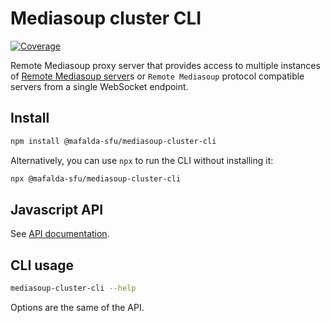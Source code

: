 # Mediasoup cluster CLI

[![Coverage](https://img.shields.io/endpoint?url=https://gist.githubusercontent.com/mafalda-bot/27d772a9a3a8a945b34fd9676de40486/raw/Mediasoup-cluster-CLI.json)](https://gist.github.com/Mafalda-bot/27d772a9a3a8a945b34fd9676de40486#file-Mediasoup-cluster-CLI-json)

Remote Mediasoup proxy server that provides access to multiple instances of
[Remote Mediasoup server](https://mafalda.io/Remote-Mediasoup-server/)s or
`Remote Mediasoup` protocol compatible servers from a single WebSocket endpoint.

## Install

```sh
npm install @mafalda-sfu/mediasoup-cluster-cli
```

Alternatively, you can use `npx` to run the CLI without installing it:

```sh
npx @mafalda-sfu/mediasoup-cluster-cli
```

## Javascript API

See [API documentation](https://mafalda.io/Mediasoup-cluster-CLI/API).

## CLI usage

```sh
mediasoup-cluster-cli --help
```

Options are the same of the API.
